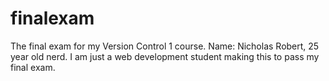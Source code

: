# finalexam
The final exam for my Version Control 1 course.
Name: Nicholas Robert, 25 year old nerd. 
I am just a web development student making this to pass my final exam. 
